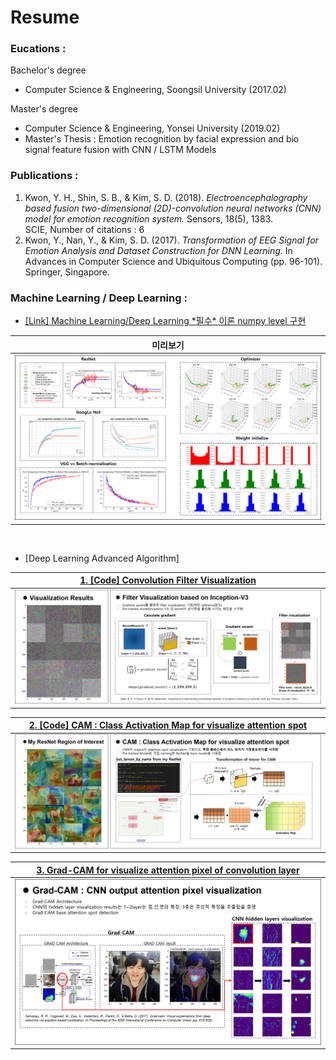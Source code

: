 # Resume

### Eucations :

Bachelor's degree

  - Computer Science & Engineering, Soongsil University (2017.02)

Master's degree

  - Computer Science & Engineering, Yonsei University (2019.02)
  - Master's Thesis : Emotion recognition by facial expression and bio signal feature fusion with CNN / LSTM Models


### Publications :
1. Kwon, Y. H., Shin, S. B., & Kim, S. D. (2018). _Electroencephalography based fusion two-dimensional (2D)-convolution neural networks (CNN) model for emotion recognition system._ Sensors, 18(5), 1383.
<br> SCIE, Number of citations : 6
2. Kwon, Y., Nan, Y., & Kim, S. D. (2017). _Transformation of EEG Signal for Emotion Analysis and Dataset Construction for DNN Learning._ In Advances in Computer Science and Ubiquitous Computing (pp. 96-101). Springer, Singapore.


### Machine Learning / Deep Learning :
   - [[Link] Machine Learning/Deep Learning \*필수* 이론 numpy level 구현](https://github.com/Deepstroy/resume/tree/master/Machine%20Learning%20Algorithm%20(KNN%2C%20Kmeans%2C%20DNN%2C%20CNN%2C%20RNN%2C%20etc...))

| 미리보기  |
|:---:|
| ![](https://github.com/Deepstroy/Inventory/blob/master/basic_pic.png?raw=true) |

<br>

   - [Deep Learning Advanced Algorithm]

|[1. [Code] Convolution Filter Visualization](https://github.com/Deepstroy/Filter_visualization_InceptionV3/blob/master/Filter_Visualization.ipynb) |
|:---:|
| ![]( https://github.com/Deepstroy/Inventory/blob/master/filter%20visualization-merged2.png?raw=true ) |  

|[2. [Code] CAM : Class Activation Map for visualize attention spot]( https://github.com/Deepstroy/CAM_ClassActivationMap/blob/master/CAM_class_activation_map.ipynb ) |
|:---:|
| ![](https://github.com/Deepstroy/Inventory/blob/master/CAM_result_pt.png?raw=true) |  
   
|[3. Grad-CAM for visualize attention pixel of convolution layer](  ) |
|:---:|
| ![](https://github.com/Deepstroy/Inventory/blob/master/My_grad_cam2.png?raw=true) |  
   
